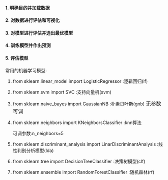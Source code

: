 #### 1. 明确目的并加载数据

#### 2. 对数据进行评估和可视化

#### 3. 对模型进行评估并选出最优模型

#### 4. 训练模型并作出预测

#### 5. 评估模型



常用的机器学习模型:

1. from sklearn.linear_model import LogisticRegressor  :逻辑回归(lf)

2. from sklearn.svm import SVC  :支持向量机(svm)

3. from sklearn.naive_bayes import GaussianNB  :朴素贝叶斯(gnb)   <font size=3>无参数可调</font>

4. from sklearn.neighbors import KNeighborsClassifier :knn算法     

   可调参数:n_neighbors=5

5. from sklearn.discriminant_analysis import LinarDiscriminantAnalysis  :线性判别分析模型(lda)

6. from sklearn.tree import DecisionTreeClassifier :决策树模型(clf)

7. from sklearn.ensemble import RandomForestClassifier :随机森林(rf)

